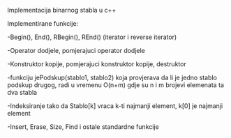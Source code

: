 Implementacija binarnog stabla u c++

Implementirane funkcije:

  -Begin(), End(), RBegin(), REnd() (iterator i reverse iterator)

  -Operator dodjele, pomjerajuci operator dodjele

  -Konstruktor kopije, pomjerajuci konstruktor kopije, destruktor

  -funkciju jePodskup(stablo1, stablo2) koja provjerava da li je jedno stablo podskup drugog, radi u vremenu O(n+m) gdje su n i m brojevi elemenata ta dva stabla

  -Indeksiranje tako da Stablo[k] vraca k-ti najmanji element, k[0] je najmanji element

  -Insert, Erase, Size, Find i ostale standardne funkcije
